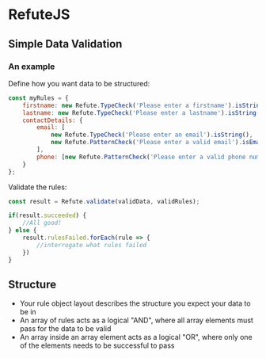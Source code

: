 # RefuteJS

## Simple Data Validation

### An example
Define how you want data to be structured:
```javascript
const myRules = {
    firstname: new Refute.TypeCheck('Please enter a firstname').isString(),
    lastname: new Refute.TypeCheck('Please enter a lastname').isString(),
    contactDetails: {
        email: [
            new Refute.TypeCheck('Please enter an email').isString(),
            new Refute.PatternCheck('Please enter a valid email').isEmail()
        ],
        phone: [new Refute.PatternCheck('Please enter a valid phone number').isPhoneNumber()],
    }
};
```

Validate the rules:

```javascript
const result = Refute.validate(validData, validRules);

if(result.succeeded) {
    //All good!
} else {
    result.rulesFailed.forEach(rule => {
        //interrogate what rules failed
    })
}
```

## Structure
* Your rule object layout describes the structure you expect your data to be in
* An array of rules acts as a logical "AND", where all array elements must pass for the data to be valid
* An array inside an array element acts as a logical "OR", where only one of the elements needs to be successful to pass


